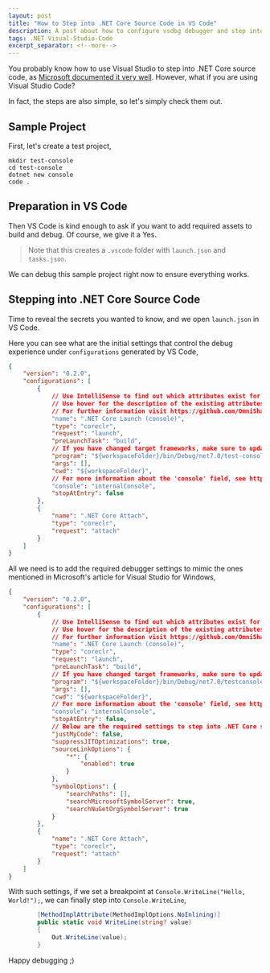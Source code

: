 ```yaml
---
layout: post
title: "How to Step into .NET Core Source Code in VS Code"
description: A post about how to configure vsdbg debugger and step into .NET Core source code in Visual Studio Code
tags: .NET Visual-Studio-Code
excerpt_separator: <!--more-->
---
```


You probably know how to use Visual Studio to step into .NET Core source code, as [Microsoft documented it very well](https://learn.microsoft.com/aspnet/core/test/debug-aspnetcore-source?view=aspnetcore-7.0). However, what if you are using Visual Studio Code?
<!--more-->

In fact, the steps are also simple, so let's simply check them out.

## Sample Project
First, let's create a test project,

``` batch
mkdir test-console
cd test-console
dotnet new console
code .
```

## Preparation in VS Code
Then VS Code is kind enough to ask if you want to add required assets to build and debug. Of course, we give it a Yes.

> Note that this creates a `.vscode` folder with `launch.json` and `tasks.json`.

We can debug this sample project right now to ensure everything works.

## Stepping into .NET Core Source Code
Time to reveal the secrets you wanted to know, and we open `launch.json` in VS Code.

Here you can see what are the initial settings that control the debug experience under `configurations` generated by VS Code,

``` json
{
    "version": "0.2.0",
    "configurations": [
        {
            // Use IntelliSense to find out which attributes exist for C# debugging
            // Use hover for the description of the existing attributes
            // For further information visit https://github.com/OmniSharp/omnisharp-vscode/blob/master/debugger-launchjson.md
            "name": ".NET Core Launch (console)",
            "type": "coreclr",
            "request": "launch",
            "preLaunchTask": "build",
            // If you have changed target frameworks, make sure to update the program path.
            "program": "${workspaceFolder}/bin/Debug/net7.0/test-console.dll",
            "args": [],
            "cwd": "${workspaceFolder}",
            // For more information about the 'console' field, see https://aka.ms/VSCode-CS-LaunchJson-Console
            "console": "internalConsole",
            "stopAtEntry": false
        },
        {
            "name": ".NET Core Attach",
            "type": "coreclr",
            "request": "attach"
        }
    ]
}
```

All we need is to add the required debugger settings to mimic the ones mentioned in Microsoft's article for Visual Studio for Windows,

``` json
{
    "version": "0.2.0",
    "configurations": [
        {
            // Use IntelliSense to find out which attributes exist for C# debugging
            // Use hover for the description of the existing attributes
            // For further information visit https://github.com/OmniSharp/omnisharp-vscode/blob/master/debugger-launchjson.md
            "name": ".NET Core Launch (console)",
            "type": "coreclr",
            "request": "launch",
            "preLaunchTask": "build",
            // If you have changed target frameworks, make sure to update the program path.
            "program": "${workspaceFolder}/bin/Debug/net7.0/testconsole-net7.dll",
            "args": [],
            "cwd": "${workspaceFolder}",
            // For more information about the 'console' field, see https://aka.ms/VSCode-CS-LaunchJson-Console
            "console": "internalConsole",
            "stopAtEntry": false,
            // Below are the required settings to step into .NET Core source code
            "justMyCode": false,
            "suppressJITOptimizations": true,
            "sourceLinkOptions": {
                "*": {
                    "enabled": true
                }
            },
            "symbolOptions": {
                "searchPaths": [],
                "searchMicrosoftSymbolServer": true,
                "searchNuGetOrgSymbolServer": true
            }
        },
        {
            "name": ".NET Core Attach",
            "type": "coreclr",
            "request": "attach"
        }
    ]
}
```

With such settings, if we set a breakpoint at `Console.WriteLine("Hello, World!");`, we can finally step into `Console.WriteLine`,

``` csharp
        [MethodImplAttribute(MethodImplOptions.NoInlining)]
        public static void WriteLine(string? value)
        {
            Out.WriteLine(value);
        }
```

Happy debugging ;)
